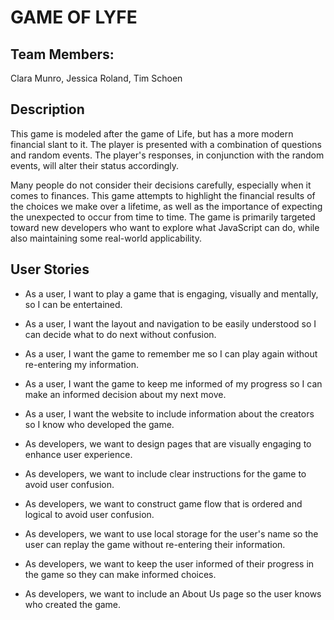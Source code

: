 # GAME OF LYFE

## Team Members: 
Clara Munro, Jessica Roland, Tim Schoen

## Description
This game is modeled after the game of Life, but has a more modern financial slant to it. The player is presented with a combination of questions and random events. The player's responses, in conjunction with the random events, will alter their status accordingly.

Many people do not consider their decisions carefully, especially when it comes to finances. This game attempts to highlight the financial results of the choices we make over a lifetime, as well as the importance of expecting the unexpected to occur from time to time. The game is primarily targeted toward new developers who want to explore what JavaScript can do, while also maintaining some real-world applicability.

## User Stories
* As a user, I want to play a game that is engaging, visually and mentally, so I can be entertained.

* As a user, I want the layout and navigation to be easily understood so I can decide what to do next without confusion.

* As a user, I want the game to remember me so I can play again without re-entering my information.

* As a user, I want the game to keep me informed of my progress so I can make an informed decision about my next move.

* As a user, I want the website to include information about the creators so I know who developed the game.

* As developers, we want to design pages that are visually engaging to enhance user experience.

* As developers, we want to include clear instructions for the game to avoid user confusion.

* As developers, we want to construct game flow that is ordered and logical to avoid user confusion.

* As developers, we want to use local storage for the user's name so the user can replay the game without re-entering their information.

* As developers, we want to keep the user informed of their progress in the game so they can make informed choices.

* As developers, we want to include an About Us page so the user knows who created the game.